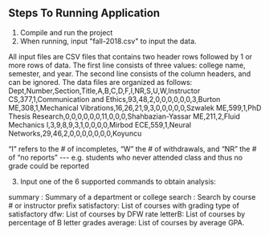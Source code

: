 Steps To Running Application
---------------------------------------------------

1. Compile and run the project
2. When running, input "fall-2018.csv" to input the data.

All input files are CSV files that contains two header rows followed by 1 or more rows of data. The first line consists of three values: college name, semester, and year. The second line consists of the column headers, and can be ignored.
The data files are organized as follows: 
Dept,Number,Section,Title,A,B,C,D,F,I,NR,S,U,W,Instructor 
CS,377,1,Communication and Ethics,93,48,2,0,0,0,0,0,0,3,Burton 
ME,308,1,Mechanical Vibrations,16,26,21,9,3,0,0,0,0,0,Szwalek 
ME,599,1,PhD Thesis Research,0,0,0,0,0,0,11,0,0,0,Shahbazian-Yassar 
ME,211,2,Fluid Mechanics l,3,9,8,9,3,1,0,0,0,0,Mirbod
ECE,559,1,Neural Networks,29,46,2,0,0,0,0,0,0,0,Koyuncu

“I” refers to the # of incompletes, “W” the # of withdrawals, and “NR” the # of “no reports” --- e.g. students who never attended class and thus no grade could be reported

3. Input one of the 6 supported commands to obtain analysis:

summary : Summary of a department or college
search : Search by course # or instructor prefix
satisfactory: List of courses with grading type of satisfactory
dfw: List of courses by DFW rate
letterB: List of courses by percentage of B letter grades
average: List of courses by average GPA.
